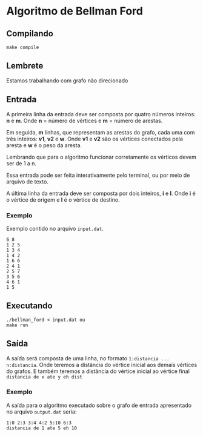 # Algoritmo de Bellman Ford

## Compilando
```
make compile
```

## Lembrete
Estamos trabalhando com grafo não direcionado

## Entrada

A primeira linha da entrada deve ser composta por quatro números inteiros: **n** e **m**. Onde **n** = número de vértices e **m** = número de arestas.

Em seguida, **m** linhas, que representam as arestas do grafo, cada uma com três inteiros: **v1**, **v2** e **w**. Onde **v1** e **v2** são os vértices conectados pela aresta e **w** é o peso da aresta.

Lembrando que para o algoritmo funcionar corretamente os vérticos devem ser de 1 a n.

Essa entrada pode ser feita interativamente pelo terminal, ou por meio de arquivo de texto.

A última linha da entrada deve ser composta por dois inteiros, **i** e **l**. Onde **i** é o vértice de origem e **l** é o vértice de destino.

### Exemplo

Exemplo contido no arquivo `input.dat`.

```
6 8
1 2 5
1 3 4
1 4 2
1 6 6
2 4 1
2 5 7
3 5 6
4 6 1
1 5
```

## Executando

```
./bellman_ford < input.dat ou
make run
```

## Saída

A saída será composta de uma linha, no formato `1:distancia ... n:distancia`. Onde teremos a distância do vértice inicial aos demais vértices do grafos.
E também teremos a distância do vértice inicial ao vértice final `distancia de x ate y eh dist`

### Exemplo

A saída para o algoritmo executado sobre o grafo de entrada apresentado no arquivo `output.dat` seria:

```
1:0 2:3 3:4 4:2 5:10 6:3 
distancia de 1 ate 5 eh 10
```
